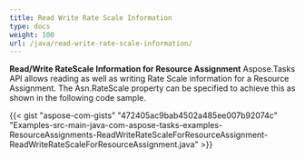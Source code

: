 ```yaml
---
title: Read Write Rate Scale Information
type: docs
weight: 100
url: /java/read-write-rate-scale-information/
---
```


**Read/Write RateScale Information for Resource Assignment**
Aspose.Tasks API allows reading as well as writing Rate Scale information for a Resource Assignment. The Asn.RateScale property can be specified to achieve this as shown in the following code sample.

{{< gist "aspose-com-gists" "472405ac9bab4502a485ee007b92074c" "Examples-src-main-java-com-aspose-tasks-examples-ResourceAssignments-ReadWriteRateScaleForResourceAssignment-ReadWriteRateScaleForResourceAssignment.java" >}}
